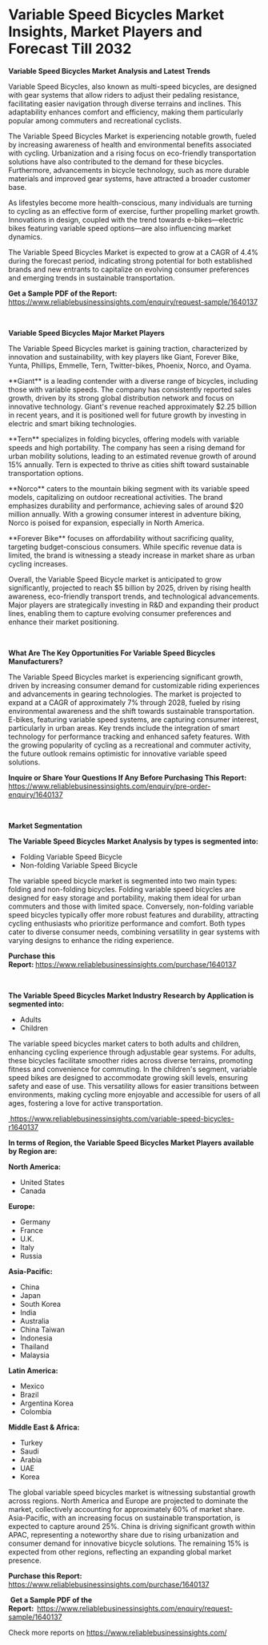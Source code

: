 <p><h1>Variable Speed Bicycles Market Insights, Market Players and Forecast Till 2032</h1></p><p><strong>Variable Speed Bicycles Market Analysis and Latest Trends</strong></p>
<p><p>Variable Speed Bicycles, also known as multi-speed bicycles, are designed with gear systems that allow riders to adjust their pedaling resistance, facilitating easier navigation through diverse terrains and inclines. This adaptability enhances comfort and efficiency, making them particularly popular among commuters and recreational cyclists.</p><p>The Variable Speed Bicycles Market is experiencing notable growth, fueled by increasing awareness of health and environmental benefits associated with cycling. Urbanization and a rising focus on eco-friendly transportation solutions have also contributed to the demand for these bicycles. Furthermore, advancements in bicycle technology, such as more durable materials and improved gear systems, have attracted a broader customer base. </p><p>As lifestyles become more health-conscious, many individuals are turning to cycling as an effective form of exercise, further propelling market growth. Innovations in design, coupled with the trend towards e-bikes—electric bikes featuring variable speed options—are also influencing market dynamics.</p><p>The Variable Speed Bicycles Market is expected to grow at a CAGR of 4.4% during the forecast period, indicating strong potential for both established brands and new entrants to capitalize on evolving consumer preferences and emerging trends in sustainable transportation.</p></p>
<p><strong>Get a Sample PDF of the Report:&nbsp;</strong> <a href="https://www.reliablebusinessinsights.com/enquiry/request-sample/1640137?utm_campaign=2208&utm_medium=2&utm_source=Github&utm_content=ia&utm_term=08032025&utm_id=variable-speed-bicycles">https://www.reliablebusinessinsights.com/enquiry/request-sample/1640137</a></p>
<p>&nbsp;</p>
<p><strong>Variable Speed Bicycles Major Market Players</strong></p>
<p><p>The Variable Speed Bicycles market is gaining traction, characterized by innovation and sustainability, with key players like Giant, Forever Bike, Yunta, Phillips, Emmelle, Tern, Twitter-bikes, Phoenix, Norco, and Oyama.</p><p>**Giant** is a leading contender with a diverse range of bicycles, including those with variable speeds. The company has consistently reported sales growth, driven by its strong global distribution network and focus on innovative technology. Giant's revenue reached approximately $2.25 billion in recent years, and it is positioned well for future growth by investing in electric and smart biking technologies.</p><p>**Tern** specializes in folding bicycles, offering models with variable speeds and high portability. The company has seen a rising demand for urban mobility solutions, leading to an estimated revenue growth of around 15% annually. Tern is expected to thrive as cities shift toward sustainable transportation options.</p><p>**Norco** caters to the mountain biking segment with its variable speed models, capitalizing on outdoor recreational activities. The brand emphasizes durability and performance, achieving sales of around $20 million annually. With a growing consumer interest in adventure biking, Norco is poised for expansion, especially in North America.</p><p>**Forever Bike** focuses on affordability without sacrificing quality, targeting budget-conscious consumers. While specific revenue data is limited, the brand is witnessing a steady increase in market share as urban cycling increases.</p><p>Overall, the Variable Speed Bicycle market is anticipated to grow significantly, projected to reach $5 billion by 2025, driven by rising health awareness, eco-friendly transport trends, and technological advancements. Major players are strategically investing in R&D and expanding their product lines, enabling them to capture evolving consumer preferences and enhance their market positioning.</p></p>
<p>&nbsp;</p>
<p><strong>What Are The Key Opportunities For Variable Speed Bicycles Manufacturers?</strong></p>
<p><p>The Variable Speed Bicycles market is experiencing significant growth, driven by increasing consumer demand for customizable riding experiences and advancements in gearing technologies. The market is projected to expand at a CAGR of approximately 7% through 2028, fueled by rising environmental awareness and the shift towards sustainable transportation. E-bikes, featuring variable speed systems, are capturing consumer interest, particularly in urban areas. Key trends include the integration of smart technology for performance tracking and enhanced safety features. With the growing popularity of cycling as a recreational and commuter activity, the future outlook remains optimistic for innovative variable speed solutions.</p></p>
<p><strong>Inquire or Share Your Questions If Any Before Purchasing This Report:</strong> <a href="https://www.reliablebusinessinsights.com/enquiry/pre-order-enquiry/1640137?utm_campaign=2208&utm_medium=2&utm_source=Github&utm_content=ia&utm_term=08032025&utm_id=variable-speed-bicycles">https://www.reliablebusinessinsights.com/enquiry/pre-order-enquiry/1640137</a></p>
<p>&nbsp;</p>
<p><strong>Market Segmentation</strong></p>
<p><strong>The Variable Speed Bicycles Market Analysis by types is segmented into:</strong></p>
<p><ul><li>Folding Variable Speed Bicycle</li><li>Non-folding Variable Speed Bicycle</li></ul></p>
<p><p>The variable speed bicycle market is segmented into two main types: folding and non-folding bicycles. Folding variable speed bicycles are designed for easy storage and portability, making them ideal for urban commuters and those with limited space. Conversely, non-folding variable speed bicycles typically offer more robust features and durability, attracting cycling enthusiasts who prioritize performance and comfort. Both types cater to diverse consumer needs, combining versatility in gear systems with varying designs to enhance the riding experience.</p></p>
<p><strong>Purchase this Report:&nbsp;</strong><a href="https://www.reliablebusinessinsights.com/purchase/1640137?utm_campaign=2208&utm_medium=2&utm_source=Github&utm_content=ia&utm_term=08032025&utm_id=variable-speed-bicycles">https://www.reliablebusinessinsights.com/purchase/1640137</a></p>
<p>&nbsp;</p>
<p><strong>The Variable Speed Bicycles Market Industry Research by Application is segmented into:</strong></p>
<p><ul><li>Adults</li><li>Children</li></ul></p>
<p><p>The variable speed bicycles market caters to both adults and children, enhancing cycling experience through adjustable gear systems. For adults, these bicycles facilitate smoother rides across diverse terrains, promoting fitness and convenience for commuting. In the children's segment, variable speed bikes are designed to accommodate growing skill levels, ensuring safety and ease of use. This versatility allows for easier transitions between environments, making cycling more enjoyable and accessible for users of all ages, fostering a love for active transportation.</p></p>
<p><a href="https://www.reliablebusinessinsights.com/variable-speed-bicycles-r1640137?utm_campaign=2208&utm_medium=2&utm_source=Github&utm_content=ia&utm_term=08032025&utm_id=variable-speed-bicycles">&nbsp;https://www.reliablebusinessinsights.com/variable-speed-bicycles-r1640137</a></p>
<p><strong>In terms of Region, the Variable Speed Bicycles Market Players available by Region are:</strong></p>
<p>
    <p> <strong> North America: </strong>
        <ul>
            <li>United States</li>
            <li>Canada</li>
        </ul>
        </p> 
    <p> <strong> Europe: </strong>
        <ul>
            <li>Germany</li>
            <li>France</li>
            <li>U.K.</li>
            <li>Italy</li>
            <li>Russia</li>
        </ul>
        </p> 
    <p> <strong> Asia-Pacific: </strong>
        <ul>
            <li>China</li>
            <li>Japan</li>
            <li>South Korea</li>
            <li>India</li>
            <li>Australia</li>
            <li>China Taiwan</li>
            <li>Indonesia</li>
            <li>Thailand</li>
            <li>Malaysia</li>
        </ul>
        </p> 
    <p> <strong> Latin America: </strong>
        <ul>
            <li>Mexico</li>
            <li>Brazil</li>
            <li>Argentina Korea</li>
            <li>Colombia</li>
        </ul>
        </p> 
    <p> <strong> Middle East & Africa: </strong>
        <ul>
            <li>Turkey</li>
            <li>Saudi</li>
            <li>Arabia</li>
            <li>UAE</li>
            <li>Korea</li>
        </ul>
    </p>
    </p>
<p><p>The global variable speed bicycles market is witnessing substantial growth across regions. North America and Europe are projected to dominate the market, collectively accounting for approximately 60% of market share. Asia-Pacific, with an increasing focus on sustainable transportation, is expected to capture around 25%. China is driving significant growth within APAC, representing a noteworthy share due to rising urbanization and consumer demand for innovative bicycle solutions. The remaining 15% is expected from other regions, reflecting an expanding global market presence.</p></p>
<p><strong>Purchase this Report: </strong><a href="https://www.reliablebusinessinsights.com/purchase/1640137?utm_campaign=2208&utm_medium=2&utm_source=Github&utm_content=ia&utm_term=08032025&utm_id=variable-speed-bicycles">https://www.reliablebusinessinsights.com/purchase/1640137</a></p>
<p>&nbsp;<strong>Get a Sample PDF of the Report:&nbsp;&nbsp;</strong><a href="https://www.reliablebusinessinsights.com/enquiry/request-sample/1640137?utm_campaign=2208&utm_medium=2&utm_source=Github&utm_content=ia&utm_term=08032025&utm_id=variable-speed-bicycles">https://www.reliablebusinessinsights.com/enquiry/request-sample/1640137</a></p>
<p><strong></strong></p>
<p>Check more reports on <a href="https://www.reliablebusinessinsights.com/?utm_campaign=2208&utm_medium=2&utm_source=Github&utm_content=ia&utm_term=08032025&utm_id=variable-speed-bicycles">https://www.reliablebusinessinsights.com/</a></p>